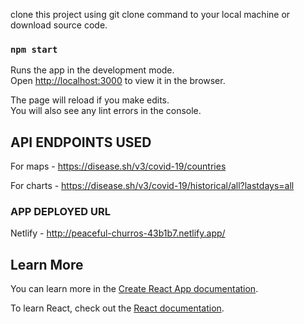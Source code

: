 clone this project using git clone command to your local machine or download source code.

### `npm start`

Runs the app in the development mode.\
Open [http://localhost:3000](http://localhost:3000) to view it in the browser.

The page will reload if you make edits.\
You will also see any lint errors in the console.

## API ENDPOINTS USED

For maps - https://disease.sh/v3/covid-19/countries

For charts - https://disease.sh/v3/covid-19/historical/all?lastdays=all

### APP DEPLOYED URL

Netlify - http://peaceful-churros-43b1b7.netlify.app/

## Learn More

You can learn more in the [Create React App documentation](https://facebook.github.io/create-react-app/docs/getting-started).

To learn React, check out the [React documentation](https://reactjs.org/).
